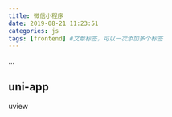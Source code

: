 ```yaml
---
title: 微信小程序
date: 2019-08-21 11:23:51
categories: js
tags: [frontend] #文章标签，可以一次添加多个标签
---
```


...

<!-- more -->

## uni-app

uview
